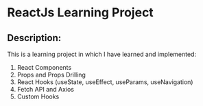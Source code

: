 # ReactJs Learning Project

## Description:
This is a learning project in which I have learned and implemented: 
1. React Components
2. Props and Props Drilling
3. React Hooks (useState, useEffect, useParams, useNavigation)
4. Fetch API and Axios
5. Custom Hooks
